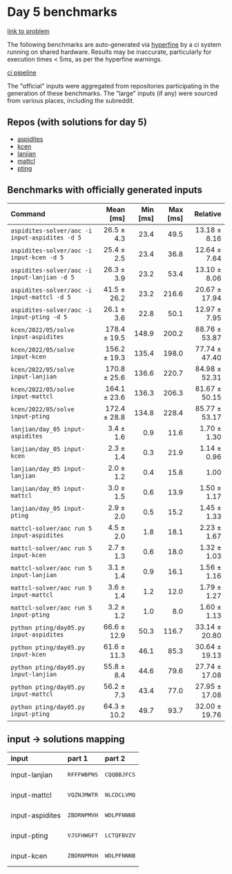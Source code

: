 # Day 5 benchmarks

[link to problem](http://adventofcode.com/2022/day/5)

The following benchmarks are auto-generated via [hyperfine](https://github.com/sharkdp/hyperfine) by a ci system running on shared hardware. Results may be inaccurate, particularly for execution times < 5ms, as per the hyperfine warnings.

[ci pipeline](http://ci.papercode.net:8080/teams/aoc2022/pipelines/aoc-compare-2022)

The "official" inputs were aggregated from repositories participating in the generation of these benchmarks. The "large" inputs (if any) were sourced from various places, including the subreddit.

## Repos (with solutions for day 5)


- [aspidites](https://github.com/aspidites/aoc2022)
- [kcen](https://github.com/kcen/AdventOfCode)
- [lanjian](https://github.com/LanJian/aoc-2022)
- [mattcl](https://github.com/mattcl/aoc2022)
- [pting](https://github.com/pting/aoc2022)

## Benchmarks with officially generated inputs
| Command | Mean [ms] | Min [ms] | Max [ms] | Relative |
|:---|---:|---:|---:|---:|
| `aspidites-solver/aoc -i input-aspidites -d 5` | 26.5 ± 4.3 | 23.4 | 49.5 | 13.18 ± 8.16 |
| `aspidites-solver/aoc -i input-kcen -d 5` | 25.4 ± 2.5 | 23.4 | 36.8 | 12.64 ± 7.64 |
| `aspidites-solver/aoc -i input-lanjian -d 5` | 26.3 ± 3.9 | 23.2 | 53.4 | 13.10 ± 8.06 |
| `aspidites-solver/aoc -i input-mattcl -d 5` | 41.5 ± 26.2 | 23.2 | 216.6 | 20.67 ± 17.94 |
| `aspidites-solver/aoc -i input-pting -d 5` | 26.1 ± 3.6 | 22.8 | 50.1 | 12.97 ± 7.95 |
| `kcen/2022/05/solve input-aspidites` | 178.4 ± 19.5 | 148.9 | 200.2 | 88.76 ± 53.87 |
| `kcen/2022/05/solve input-kcen` | 156.2 ± 19.3 | 135.4 | 198.0 | 77.74 ± 47.40 |
| `kcen/2022/05/solve input-lanjian` | 170.8 ± 25.6 | 136.6 | 220.7 | 84.98 ± 52.31 |
| `kcen/2022/05/solve input-mattcl` | 164.1 ± 23.6 | 136.3 | 206.3 | 81.67 ± 50.15 |
| `kcen/2022/05/solve input-pting` | 172.4 ± 28.8 | 134.8 | 228.4 | 85.77 ± 53.17 |
| `lanjian/day_05 input-aspidites` | 3.4 ± 1.6 | 0.9 | 11.6 | 1.70 ± 1.30 |
| `lanjian/day_05 input-kcen` | 2.3 ± 1.4 | 0.3 | 21.9 | 1.14 ± 0.96 |
| `lanjian/day_05 input-lanjian` | 2.0 ± 1.2 | 0.4 | 15.8 | 1.00 |
| `lanjian/day_05 input-mattcl` | 3.0 ± 1.5 | 0.6 | 13.9 | 1.50 ± 1.17 |
| `lanjian/day_05 input-pting` | 2.9 ± 2.0 | 0.5 | 15.2 | 1.45 ± 1.33 |
| `mattcl-solver/aoc run 5 input-aspidites` | 4.5 ± 2.0 | 1.8 | 18.1 | 2.23 ± 1.67 |
| `mattcl-solver/aoc run 5 input-kcen` | 2.7 ± 1.3 | 0.6 | 18.0 | 1.32 ± 1.03 |
| `mattcl-solver/aoc run 5 input-lanjian` | 3.1 ± 1.4 | 0.9 | 16.1 | 1.56 ± 1.16 |
| `mattcl-solver/aoc run 5 input-mattcl` | 3.6 ± 1.4 | 1.2 | 12.0 | 1.79 ± 1.27 |
| `mattcl-solver/aoc run 5 input-pting` | 3.2 ± 1.2 | 1.0 | 8.0 | 1.60 ± 1.13 |
| `python pting/day05.py input-aspidites` | 66.6 ± 12.9 | 50.3 | 116.7 | 33.14 ± 20.80 |
| `python pting/day05.py input-kcen` | 61.6 ± 11.3 | 46.1 | 85.3 | 30.64 ± 19.13 |
| `python pting/day05.py input-lanjian` | 55.8 ± 8.4 | 44.6 | 79.6 | 27.74 ± 17.08 |
| `python pting/day05.py input-mattcl` | 56.2 ± 7.3 | 43.4 | 77.0 | 27.95 ± 17.08 |
| `python pting/day05.py input-pting` | 64.3 ± 10.2 | 49.7 | 93.7 | 32.00 ± 19.76 |

## input -> solutions mapping
|input|part 1|part 2|
|:---|:---|:---|
|input-lanjian|<pre>RFFFWBPNS</pre>|<pre>CQQBBJFCS</pre>|
|input-mattcl|<pre>VQZNJMWTR</pre>|<pre>NLCDCLVMQ</pre>|
|input-aspidites|<pre>ZBDRNPMVH</pre>|<pre>WDLPFNNNB</pre>|
|input-pting|<pre>VJSFHWGFT</pre>|<pre>LCTQFBVZV</pre>|
|input-kcen|<pre>ZBDRNPMVH</pre>|<pre>WDLPFNNNB</pre>|
